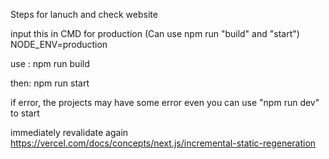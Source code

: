 Steps for lanuch and check website

input this in CMD for production (Can use npm run "build" and "start")
NODE_ENV=production

use :
npm run build

then:
npm run start

if error, the projects may have some error even you can use "npm run dev" to start

immediately revalidate again
https://vercel.com/docs/concepts/next.js/incremental-static-regeneration
